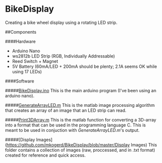 # BikeDisplay
Creating a bike wheel display using a rotating LED strip.

##Components

####Hardware
- Arduino Nano
- ws2812b LED Strip (RGB, Individually Addressable)
- Reed Switch + Magnet
- 5V Battery (60mA/LED + 200mA should be plenty; 2.1A seems OK while using 17 LEDs)

####Software

#####[BikeDisplay.ino](https://github.com/mkogerd/BikeDisplay/blob/master/BikeDisplay.ino) 
This is the main arduino program (I've been using an arduino nano).

#####[GenerateArrayLED.m](https://github.com/mkogerd/BikeDisplay/blob/master/GenerateArrayLED.m)
This is the matlab image processing algorithm that creates an array of an image that an LED strip can read.

#####[Print3DArray.m](https://github.com/mkogerd/BikeDisplay/blob/master/Print3DArray.m)
This is the matlab function for converting a 3D-array into a format that can be used in the programming language C. This is meant to be used in conjuction with *GenerateArrayLED.m*'s output.

#####[Display Images](https://github.com/mkogerd/BikeDisplay/blob/master/Display Images)
This folder contains a collection of images (raw, proccessed, and in .txt format) created for reference and quick access.